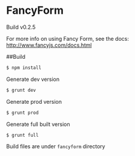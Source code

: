 # FancyForm

Build v0.2.5  

For more info on using Fancy Form, see the docs: http://www.fancyjs.com/docs.html


##Build

```sh
$ npm install
```
  
Generate dev version
```sh
$ grunt dev
```

Generate prod version
```sh
$ grunt prod
```

Generate full built version
```sh
$ grunt full
```

Build files are under `fancyform` directory